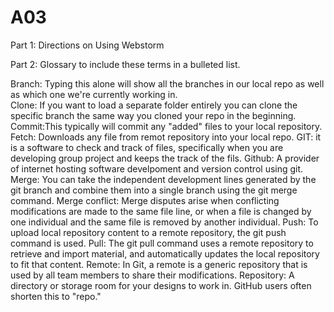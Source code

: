 # A03
Part 1: Directions on Using Webstorm



Part 2: Glossary to include these terms in a bulleted list.

Branch: Typing this alone will show all the branches in our local repo as well as which one we're currently working in.<br>
Clone: If you want to load a separate folder entirely you can clone the specific branch the same way you cloned your repo in the beginning.
Commit:This typically will commit any "added" files to your local repository.
Fetch: Downloads any file from remot repository into your local repo.
GIT: it is a software to check and track of files, specifically when you are developing group project and keeps the track of the fils.
Github: A provider of internet hosting software develpoment and version control using git.
Merge: You can take the independent development lines generated by the git branch and combine them into a single branch using the git merge command.
Merge conflict: Merge disputes arise when conflicting modifications are made to the same file line, or when a file is changed by one individual and the same file is removed by another individual.
Push: To upload local repository content to a remote repository, the git push command is used.
Pull: The git pull command uses a remote repository to retrieve and import material, and automatically updates the local repository to fit that content.
Remote: In Git, a remote is a generic repository that is used by all team members to share their modifications.
Repository: A directory or storage room for your designs to work in. GitHub users often shorten this to "repo."
